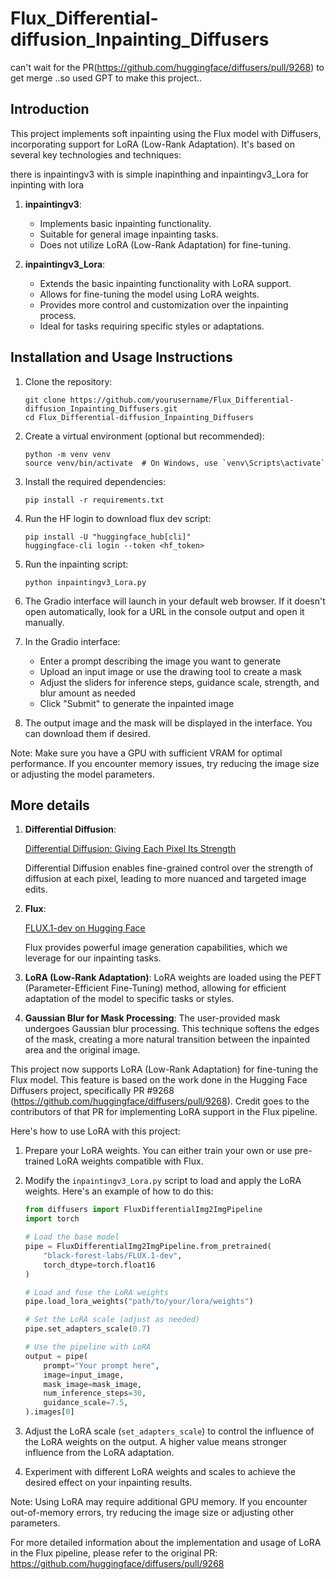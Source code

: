 
# Flux_Differential-diffusion_Inpainting_Diffusers
can't wait for the PR(https://github.com/huggingface/diffusers/pull/9268) to get merge ..so used GPT to make this project..

## Introduction 

This project implements soft inpainting using the Flux model with Diffusers, incorporating support for LoRA (Low-Rank Adaptation). It's based on several key technologies and techniques:

there is inpaintingv3 with is simple inapinthing and inpaintingv3_Lora for inpinting with lora 

1. **inpaintingv3**:
   - Implements basic inpainting functionality.
   - Suitable for general image inpainting tasks.
   - Does not utilize LoRA (Low-Rank Adaptation) for fine-tuning.

2. **inpaintingv3_Lora**:
   - Extends the basic inpainting functionality with LoRA support.
   - Allows for fine-tuning the model using LoRA weights.
   - Provides more control and customization over the inpainting process.
   - Ideal for tasks requiring specific styles or adaptations.

 
## Installation and Usage Instructions

1. Clone the repository:
   ```
   git clone https://github.com/yourusername/Flux_Differential-diffusion_Inpainting_Diffusers.git
   cd Flux_Differential-diffusion_Inpainting_Diffusers
   ```

2. Create a virtual environment (optional but recommended):
   ```
   python -m venv venv
   source venv/bin/activate  # On Windows, use `venv\Scripts\activate`
   ```

3. Install the required dependencies:
   ```
   pip install -r requirements.txt
   ```
4. Run the HF login to download flux dev script:
   ```
   pip install -U "huggingface_hub[cli]"
   huggingface-cli login --token <hf_token>
   ```
5. Run the inpainting script:
   ```
   python inpaintingv3_Lora.py
   ```

6. The Gradio interface will launch in your default web browser. If it doesn't open automatically, look for a URL in the console output and open it manually.

7. In the Gradio interface:
   - Enter a prompt describing the image you want to generate
   - Upload an input image or use the drawing tool to create a mask
   - Adjust the sliders for inference steps, guidance scale, strength, and blur amount as needed
   - Click "Submit" to generate the inpainted image

8. The output image and the mask will be displayed in the interface. You can download them if desired.

Note: Make sure you have a GPU with sufficient VRAM for optimal performance. If you encounter memory issues, try reducing the image size or adjusting the model parameters.


## More details

1. **Differential Diffusion**:

   [Differential Diffusion: Giving Each Pixel Its Strength](https://arxiv.org/abs/2306.00950)

   Differential Diffusion enables fine-grained control over the strength of diffusion at each pixel, leading to more nuanced and targeted image edits.

2. **Flux**: 

   [FLUX.1-dev on Hugging Face](https://huggingface.co/black-forest-labs/FLUX.1-dev)

   Flux provides powerful image generation capabilities, which we leverage for our inpainting tasks.

3. **LoRA (Low-Rank Adaptation)**: LoRA weights are loaded using the PEFT (Parameter-Efficient Fine-Tuning) method, allowing for efficient adaptation of the model to specific tasks or styles.

4. **Gaussian Blur for Mask Processing**: The user-provided mask undergoes Gaussian blur processing. This technique softens the edges of the mask, creating a more natural transition between the inpainted area and the original image.


This project now supports LoRA (Low-Rank Adaptation) for fine-tuning the Flux model. This feature is based on the work done in the Hugging Face Diffusers project, specifically PR #9268 (https://github.com/huggingface/diffusers/pull/9268). Credit goes to the contributors of that PR for implementing LoRA support in the Flux pipeline.

Here's how to use LoRA with this project:

1. Prepare your LoRA weights. You can either train your own or use pre-trained LoRA weights compatible with Flux.

2. Modify the `inpaintingv3_Lora.py` script to load and apply the LoRA weights. Here's an example of how to do this:

   ```python
   from diffusers import FluxDifferentialImg2ImgPipeline
   import torch

   # Load the base model
   pipe = FluxDifferentialImg2ImgPipeline.from_pretrained(
       "black-forest-labs/FLUX.1-dev",
       torch_dtype=torch.float16
   )

   # Load and fuse the LoRA weights
   pipe.load_lora_weights("path/to/your/lora/weights")

   # Set the LoRA scale (adjust as needed)
   pipe.set_adapters_scale(0.7)

   # Use the pipeline with LoRA
   output = pipe(
       prompt="Your prompt here",
       image=input_image,
       mask_image=mask_image,
       num_inference_steps=30,
       guidance_scale=7.5,
   ).images[0]
   ```

3. Adjust the LoRA scale (`set_adapters_scale`) to control the influence of the LoRA weights on the output. A higher value means stronger influence from the LoRA adaptation.

4. Experiment with different LoRA weights and scales to achieve the desired effect on your inpainting results.

Note: Using LoRA may require additional GPU memory. If you encounter out-of-memory errors, try reducing the image size or adjusting other parameters.

For more detailed information about the implementation and usage of LoRA in the Flux pipeline, please refer to the original PR: https://github.com/huggingface/diffusers/pull/9268


